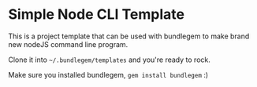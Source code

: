 # Simple Node CLI Template

This is a project template that can be used with bundlegem to make brand new nodeJS command line program.  
 
Clone it into `~/.bundlegem/templates` and you're ready to rock.  

Make sure you installed bundlegem, `gem install bundlegem` :)

